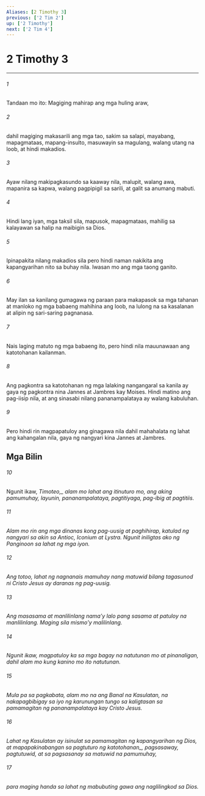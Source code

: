 ```yaml
---
Aliases: [2 Timothy 3]
previous: ['2 Tim 2']
up: ['2 Timothy']
next: ['2 Tim 4']
---
```

# 2 Timothy 3

***






















###### 1 










Tandaan mo ito: Magiging mahirap ang mga huling araw, 





















###### 2 










dahil magiging makasarili ang mga tao, sakim sa salapi, mayabang, mapagmataas, mapang-insulto, masuwayin sa magulang, walang utang na loob, at hindi makadios. 





















###### 3 










Ayaw nilang makipagkasundo sa kaaway nila, malupit, walang awa, mapanira sa kapwa, walang pagpipigil sa sarili, at galit sa anumang mabuti. 





















###### 4 










Hindi lang iyan, mga taksil sila, mapusok, mapagmataas, mahilig sa kalayawan sa halip na maibigin sa Dios. 





















###### 5 










Ipinapakita nilang makadios sila pero hindi naman nakikita ang kapangyarihan nito sa buhay nila. Iwasan mo ang mga taong ganito. 





















###### 6 










May ilan sa kanilang gumagawa ng paraan para makapasok sa mga tahanan at manloko ng mga babaeng mahihina ang loob, na lulong na sa kasalanan at alipin ng sari-saring pagnanasa. 





















###### 7 










Nais laging matuto ng mga babaeng ito, pero hindi nila mauunawaan ang katotohanan kailanman. 





















###### 8 










Ang pagkontra sa katotohanan ng mga lalaking nangangaral sa kanila ay gaya ng pagkontra nina Jannes at Jambres kay Moises. Hindi matino ang pag-iisip nila, at ang sinasabi nilang pananampalataya ay walang kabuluhan. 





















###### 9 










Pero hindi rin magpapatuloy ang ginagawa nila dahil mahahalata ng lahat ang kahangalan nila, gaya ng nangyari kina Jannes at Jambres.

## Mga Bilin 





















###### 10 










Ngunit ikaw, <i class="trans-change">Timoteo,_ alam mo lahat ang itinuturo mo, ang aking pamumuhay, layunin, pananampalataya, pagtitiyaga, pag-ibig at pagtitiis. 





















###### 11 










Alam mo rin ang mga dinanas kong pag-uusig at paghihirap, katulad ng nangyari sa akin sa Antioc, Iconium at Lystra. Ngunit iniligtas ako ng Panginoon sa lahat ng mga iyon. 





















###### 12 










Ang totoo, lahat ng nagnanais mamuhay nang matuwid bilang tagasunod ni Cristo Jesus ay daranas ng pag-uusig. 





















###### 13 










Ang masasama at manlilinlang namaʼy lalo pang sasama at patuloy na manlilinlang. Maging sila mismoʼy malilinlang. 





















###### 14 










Ngunit ikaw, magpatuloy ka sa mga bagay na natutunan mo at pinanaligan, dahil alam mo kung kanino mo ito natutunan. 





















###### 15 










Mula pa sa pagkabata, alam mo na ang Banal na Kasulatan, na nakapagbibigay sa iyo ng karunungan tungo sa kaligtasan sa pamamagitan ng pananampalataya kay Cristo Jesus. 





















###### 16 










Lahat ng Kasulatan ay isinulat sa pamamagitan ng kapangyarihan ng Dios, at mapapakinabangan sa pagtuturo <i class="trans-change">ng katotohanan_, pagsasaway, pagtutuwid, at sa pagsasanay sa matuwid na pamumuhay, 





















###### 17 










para maging handa sa lahat ng mabubuting gawa ang naglilingkod sa Dios.
